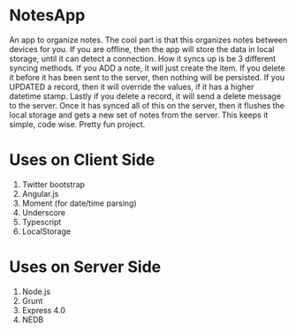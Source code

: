 NotesApp
========

An app to organize notes.  The cool part is that this organizes notes between devices for you.  If you are offline, then the app will store the data in local storage, until it can detect a connection.  How it syncs up is be 3 different syncing methods.  If you ADD a note, it will just create the item.  If you delete it before it has been sent to the server, then nothing will be persisted.  If you UPDATED a record, then it will override the values, if it has a higher datetime stamp.  Lastly if you delete a record, it will send a delete message to the server.  Once it has synced all of this on the server, then it flushes the local storage and gets a new set of notes from the server.  This keeps it simple, code wise.  Pretty fun project.

Uses on Client Side
===================
1.  Twitter bootstrap
2.  Angular.js
3.  Moment (for date/time parsing)
4.  Underscore
5.  Typescript
6.  LocalStorage

Uses on Server Side
===================
1.  Node.js
2.  Grunt
3.  Express 4.0
4.  NEDB
